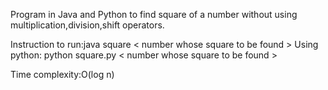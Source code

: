 Program in Java and Python to find square of a number without using multiplication,division,shift operators.

Instruction to run:java square < number whose square to be found >
Using python: python square.py < number whose square to be found >

Time complexity:O(log n)
